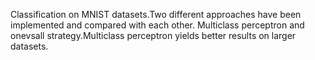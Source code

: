 Classification on MNIST datasets.Two different approaches have been implemented and compared with each other.
Multiclass perceptron and onevsall strategy.Multiclass perceptron yields better results on larger datasets.
